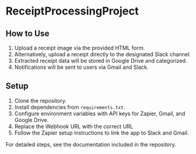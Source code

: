 # ReceiptProcessingProject

## How to Use
1. Upload a receipt image via the provided HTML form.
2. Alternatively, upload a receipt directly to the designated Slack channel.
3. Extracted receipt data will be stored in Google Drive and categorized.
4. Notifications will be sent to users via Gmail and Slack.

## Setup
1. Clone the repository.
2. Install dependencies from `requirements.txt`.
3. Configure environment variables with API keys for Zapier, Gmail, and Google Drive.
4. Replace the Webhook URL with the correct URL
5. Follow the Zapier setup instructions to link the app to Slack and Gmail.

For detailed steps, see the documentation included in the repository.
